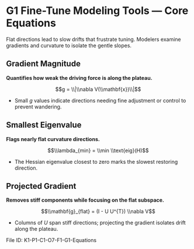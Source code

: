 # G1 Fine-Tune Modeling Tools — Core Equations

Flat directions lead to slow drifts that frustrate tuning. Modelers examine gradients and curvature to isolate the gentle slopes.

## Gradient Magnitude
**Quantifies how weak the driving force is along the plateau.**

$$g = \\|\\nabla V(\\mathbf{x})\\|$$

- Small $g$ values indicate directions needing fine adjustment or control to prevent wandering.
## Smallest Eigenvalue
**Flags nearly flat curvature directions.**

$$\\lambda_{min} = \\min \\text{eig}(H)$$

- The Hessian eigenvalue closest to zero marks the slowest restoring direction.
## Projected Gradient
**Removes stiff components while focusing on the flat subspace.**

$$\\mathbf{g}_{flat} = (I - U U^{T}) \\nabla V$$

- Columns of $U$ span stiff directions; projecting the gradient isolates drift along the plateau.

File ID: K1-P1-C1-O7-F1-G1-Equations
